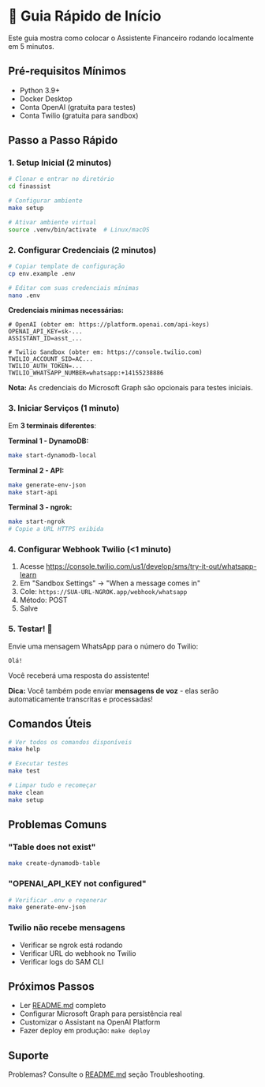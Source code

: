 # 🚀 Guia Rápido de Início

Este guia mostra como colocar o Assistente Financeiro rodando localmente em 5 minutos.

## Pré-requisitos Mínimos

- Python 3.9+
- Docker Desktop
- Conta OpenAI (gratuita para testes)
- Conta Twilio (gratuita para sandbox)

## Passo a Passo Rápido

### 1. Setup Inicial (2 minutos)

```bash
# Clonar e entrar no diretório
cd finassist

# Configurar ambiente
make setup

# Ativar ambiente virtual
source .venv/bin/activate  # Linux/macOS
```

### 2. Configurar Credenciais (2 minutos)

```bash
# Copiar template de configuração
cp env.example .env

# Editar com suas credenciais mínimas
nano .env
```

**Credenciais mínimas necessárias:**

```env
# OpenAI (obter em: https://platform.openai.com/api-keys)
OPENAI_API_KEY=sk-...
ASSISTANT_ID=asst_...

# Twilio Sandbox (obter em: https://console.twilio.com)
TWILIO_ACCOUNT_SID=AC...
TWILIO_AUTH_TOKEN=...
TWILIO_WHATSAPP_NUMBER=whatsapp:+14155238886
```

**Nota:** As credenciais do Microsoft Graph são opcionais para testes iniciais.

### 3. Iniciar Serviços (1 minuto)

Em **3 terminais diferentes**:

**Terminal 1 - DynamoDB:**
```bash
make start-dynamodb-local
```

**Terminal 2 - API:**
```bash
make generate-env-json
make start-api
```

**Terminal 3 - ngrok:**
```bash
make start-ngrok
# Copie a URL HTTPS exibida
```

### 4. Configurar Webhook Twilio (<1 minuto)

1. Acesse https://console.twilio.com/us1/develop/sms/try-it-out/whatsapp-learn
2. Em "Sandbox Settings" → "When a message comes in"
3. Cole: `https://SUA-URL-NGROK.app/webhook/whatsapp`
4. Método: POST
5. Salve

### 5. Testar! 🎉

Envie uma mensagem WhatsApp para o número do Twilio:

```
Olá!
```

Você receberá uma resposta do assistente!

**Dica:** Você também pode enviar **mensagens de voz** - elas serão automaticamente transcritas e processadas!

## Comandos Úteis

```bash
# Ver todos os comandos disponíveis
make help

# Executar testes
make test

# Limpar tudo e recomeçar
make clean
make setup
```

## Problemas Comuns

### "Table does not exist"
```bash
make create-dynamodb-table
```

### "OPENAI_API_KEY not configured"
```bash
# Verificar .env e regenerar
make generate-env-json
```

### Twilio não recebe mensagens
- Verificar se ngrok está rodando
- Verificar URL do webhook no Twilio
- Verificar logs do SAM CLI

## Próximos Passos

- Ler [README.md](README.md) completo
- Configurar Microsoft Graph para persistência real
- Customizar o Assistant na OpenAI Platform
- Fazer deploy em produção: `make deploy`

## Suporte

Problemas? Consulte o [README.md](README.md) seção Troubleshooting.

